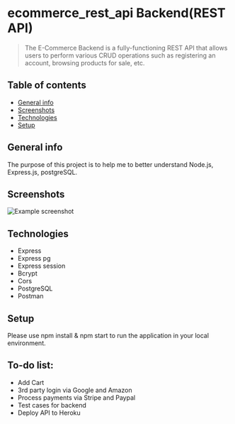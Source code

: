 # ecommerce_rest_api Backend(REST API)

> The E-Commerce Backend is a fully-functioning REST API that allows users to perform various CRUD operations such as registering an account, browsing products for sale, etc.

## Table of contents

* [General info](#general-info)
* [Screenshots](#screenshots)
* [Technologies](#technologies)
* [Setup](#setup)


## General info

The purpose of this project is to help me to better understand Node.js, Express.js, postgreSQL.
## Screenshots

![Example screenshot]('./ecommerce-rest-api-diogram.png)

## Technologies

* Express 
* Express pg 
* Express session 
* Bcrypt 
* Cors
* PostgreSQL 
* Postman

## Setup

Please use npm install & npm start to run the application in your local environment.

## To-do list:
* Add Cart
* 3rd party login via Google and Amazon
* Process payments via Stripe and Paypal
* Test cases for backend
* Deploy API to Heroku

